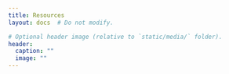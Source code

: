 ```yaml
---
title: Resources
layout: docs  # Do not modify.

# Optional header image (relative to `static/media/` folder).
header:
  caption: ""
  image: ""
---
```

